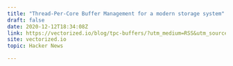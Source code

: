 ```yaml
---
title: "Thread-Per-Core Buffer Management for a modern storage system"
draft: false
date: 2020-12-12T18:34:08Z
link: https://vectorized.io/blog/tpc-buffers/?utm_medium=RSS&utm_source=hune
site: vectorized.io
topic: Hacker News  

---
```

